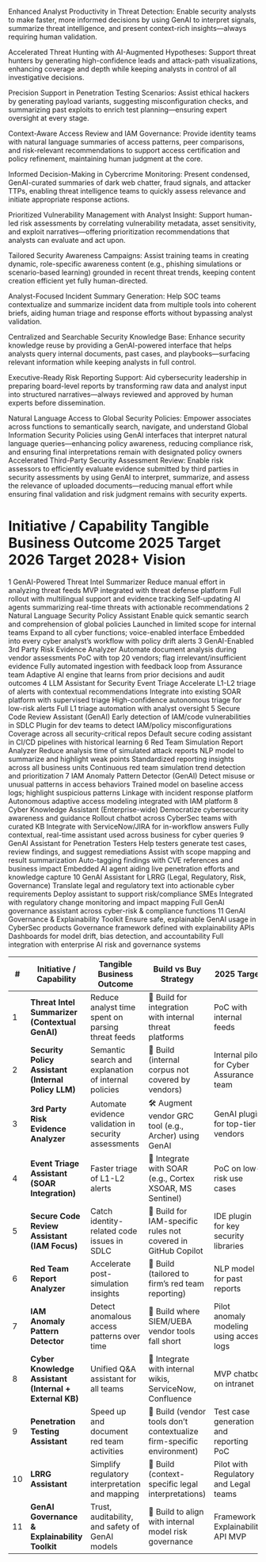 Enhanced Analyst Productivity in Threat Detection:
Enable security analysts to make faster, more informed decisions by using GenAI to interpret signals, summarize threat intelligence, and present context-rich insights—always requiring human validation.

Accelerated Threat Hunting with AI-Augmented Hypotheses:
Support threat hunters by generating high-confidence leads and attack-path visualizations, enhancing coverage and depth while keeping analysts in control of all investigative decisions.

Precision Support in Penetration Testing Scenarios:
Assist ethical hackers by generating payload variants, suggesting misconfiguration checks, and summarizing past exploits to enrich test planning—ensuring expert oversight at every stage.

Context-Aware Access Review and IAM Governance:
Provide identity teams with natural language summaries of access patterns, peer comparisons, and risk-relevant recommendations to support access certification and policy refinement, maintaining human judgment at the core.

Informed Decision-Making in Cybercrime Monitoring:
Present condensed, GenAI-curated summaries of dark web chatter, fraud signals, and attacker TTPs, enabling threat intelligence teams to quickly assess relevance and initiate appropriate response actions.

Prioritized Vulnerability Management with Analyst Insight:
Support human-led risk assessments by correlating vulnerability metadata, asset sensitivity, and exploit narratives—offering prioritization recommendations that analysts can evaluate and act upon.

Tailored Security Awareness Campaigns:
Assist training teams in creating dynamic, role-specific awareness content (e.g., phishing simulations or scenario-based learning) grounded in recent threat trends, keeping content creation efficient yet fully human-directed.

Analyst-Focused Incident Summary Generation:
Help SOC teams contextualize and summarize incident data from multiple tools into coherent briefs, aiding human triage and response efforts without bypassing analyst validation.

Centralized and Searchable Security Knowledge Base:
Enhance security knowledge reuse by providing a GenAI-powered interface that helps analysts query internal documents, past cases, and playbooks—surfacing relevant information while keeping analysts in full control.

Executive-Ready Risk Reporting Support:
Aid cybersecurity leadership in preparing board-level reports by transforming raw data and analyst input into structured narratives—always reviewed and approved by human experts before dissemination.

Natural Language Access to Global Security Policies:
Empower associates across functions to semantically search, navigate, and understand Global Information Security Policies using GenAI interfaces that interpret natural language queries—enhancing policy awareness, reducing compliance risk, and ensuring final interpretations remain with designated policy owners
Accelerated Third-Party Security Assessment Review:
Enable risk assessors to efficiently evaluate evidence submitted by third parties in security assessments by using GenAI to interpret, summarize, and assess the relevance of uploaded documents—reducing manual effort while ensuring final validation and risk judgment remains with security experts.

#	Initiative / Capability	Tangible Business Outcome	2025 Target	2026 Target	2028+ Vision
1	GenAI-Powered Threat Intel Summarizer	Reduce manual effort in analyzing threat feeds	MVP integrated with threat defense platform	Full rollout with multilingual support and evidence tracking	Self-updating AI agents summarizing real-time threats with actionable recommendations
2	Natural Language Security Policy Assistant	Enable quick semantic search and comprehension of global policies	Launched in limited scope for internal teams	Expand to all cyber functions; voice-enabled interface	Embedded into every cyber analyst’s workflow with policy drift alerts
3	GenAI-Enabled 3rd Party Risk Evidence Analyzer	Automate document analysis during vendor assessments	PoC with top 20 vendors; flag irrelevant/insufficient evidence	Fully automated ingestion with feedback loop from Assurance team	Adaptive AI engine that learns from prior decisions and audit outcomes
4	LLM Assistant for Security Event Triage	Accelerate L1-L2 triage of alerts with contextual recommendations	Integrate into existing SOAR platform with supervised triage	High-confidence autonomous triage for low-risk alerts	Full L1 triage automation with analyst oversight
5	Secure Code Review Assistant (GenAI)	Early detection of IAM/code vulnerabilities in SDLC	Plugin for dev teams to detect IAM/policy misconfigurations	Coverage across all security-critical repos	Default secure coding assistant in CI/CD pipelines with historical learning
6	Red Team Simulation Report Analyzer	Reduce analysis time of simulated attack reports	NLP model to summarize and highlight weak points	Standardized reporting insights across all business units	Continuous red team simulation trend detection and prioritization
7	IAM Anomaly Pattern Detector (GenAI)	Detect misuse or unusual patterns in access behaviors	Trained model on baseline access logs; highlight suspicious patterns	Linkage with incident response platform	Autonomous adaptive access modeling integrated with IAM platform
8	Cyber Knowledge Assistant (Enterprise-wide)	Democratize cybersecurity awareness and guidance	Rollout chatbot across CyberSec teams with curated KB	Integrate with ServiceNow/JIRA for in-workflow answers	Fully contextual, real-time assistant used across business for cyber queries
9	GenAI Assistant for Penetration Testers	Help testers generate test cases, review findings, and suggest remediations	Assist with scope mapping and result summarization	Auto-tagging findings with CVE references and business impact	Embedded AI agent aiding live penetration efforts and knowledge capture
10	GenAI Assistant for LRRG (Legal, Regulatory, Risk, Governance)	Translate legal and regulatory text into actionable cyber requirements	Deploy assistant to support risk/compliance SMEs	Integrated with regulatory change monitoring and impact mapping	Full GenAI governance assistant across cyber-risk & compliance functions
11	GenAI Governance & Explainability Toolkit	Ensure safe, explainable GenAI usage in CyberSec products	Governance framework defined with explainability APIs	Dashboards for model drift, bias detection, and accountability	Full integration with enterprise AI risk and governance systems


| #  | **Initiative / Capability**                            | **Tangible Business Outcome**                        | **Build vs Buy Strategy**                                             | **2025 Target**                          | **2026 Target**                              | **2028+ Vision**                                         |
| -- | ------------------------------------------------------ | ---------------------------------------------------- | --------------------------------------------------------------------- | ---------------------------------------- | -------------------------------------------- | -------------------------------------------------------- |
| 1  | **Threat Intel Summarizer (Contextual GenAI)**         | Reduce analyst time spent on parsing threat feeds    | 🔧 Build for integration with internal threat platforms               | PoC with internal feeds                  | Extend to multi-source threat feeds          | Autonomous threat intelligence enrichment                |
| 2  | **Security Policy Assistant (Internal Policy LLM)**    | Semantic search and explanation of internal policies | 🔧 Build (internal corpus not covered by vendors)                     | Internal pilot for Cyber Assurance team  | Extend to all cyber teams with feedback loop | Embedded assistant for continuous policy understanding   |
| 3  | **3rd Party Risk Evidence Analyzer**                   | Automate evidence validation in security assessments | 🛠️ Augment vendor GRC tool (e.g., Archer) using GenAI                | GenAI plugin for top-tier vendors        | Integrated pipeline to RiskOps workflow      | Continuous learning model across vendor history          |
| 4  | **Event Triage Assistant (SOAR Integration)**          | Faster triage of L1-L2 alerts                        | 🔗 Integrate with SOAR (e.g., Cortex XSOAR, MS Sentinel)              | PoC on low-risk use cases                | Expand with analyst-in-the-loop              | Autonomous triage for low severity incidents             |
| 5  | **Secure Code Review Assistant (IAM Focus)**           | Catch identity-related code issues in SDLC           | 🧠 Build for IAM-specific rules not covered in GitHub Copilot         | IDE plugin for key security libraries    | Full rollout to IAM dev teams                | Adaptive LLM feedback in SDLC pipelines                  |
| 6  | **Red Team Report Analyzer**                           | Accelerate post-simulation insights                  | 🔧 Build (tailored to firm’s red team reporting)                      | NLP model for past reports               | Real-time summarization from test data       | Trends and thematic analysis over years                  |
| 7  | **IAM Anomaly Pattern Detector**                       | Detect anomalous access patterns over time           | 🧠 Build where SIEM/UEBA vendor tools fall short                      | Pilot anomaly modeling using access logs | Connected to IAM alerting platform           | Autonomous access modeling across enterprise             |
| 8  | **Cyber Knowledge Assistant (Internal + External KB)** | Unified Q\&A assistant for all teams                 | 🔗 Integrate with internal wikis, ServiceNow, Confluence              | MVP chatbot on intranet                  | Workflow integration with JIRA, ticketing    | Ubiquitous contextual assistant for all security staff   |
| 9  | **Penetration Testing Assistant**                      | Speed up and document red team activities            | 🔧 Build (vendor tools don’t contextualize firm-specific environment) | Test case generation and reporting PoC   | Auto-tagging and mapping to MITRE/CVE        | Live red team augmentation and remediation suggestions   |
| 10 | **LRRG Assistant**                                     | Simplify regulatory interpretation and mapping       | 🧠 Build (context-specific legal interpretations)                     | Pilot with Regulatory and Legal teams    | Real-time mapping to security controls       | Continuous regulation-tracking assistant                 |
| 11 | **GenAI Governance & Explainability Toolkit**          | Trust, auditability, and safety of GenAI models      | 🔧 Build to align with internal model risk governance                 | Framework + Explainability API MVP       | Compliance dashboards for all models         | Full GenAI risk integration with AI governance functions |


